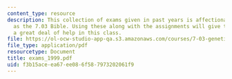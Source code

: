 ```yaml
---
content_type: resource
description: This collection of exams given in past years is affectionately known
  as the 7.03 Bible. Using these along with the assignments will give the student
  a great deal of help in this class.
file: https://ol-ocw-studio-app-qa.s3.amazonaws.com/courses/7-03-genetics-fall-2004/f3b15aceea67ee086f587973202061f9_exams_1999.pdf
file_type: application/pdf
resourcetype: Document
title: exams_1999.pdf
uid: f3b15ace-ea67-ee08-6f58-7973202061f9
---
```

